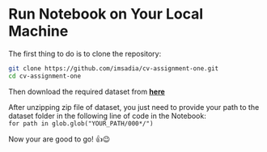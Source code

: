# Run Notebook on Your Local Machine

The first thing to do is to clone the repository:

```sh
git clone https://github.com/imsadia/cv-assignment-one.git
cd cv-assignment-one
```

Then download the required dataset from [**here**](https://drive.google.com/file/d/1B1w1kGeu0GOZ_BpVnf-etb4WLb0q2-MF/view?usp=sharing)

After unzipping zip file of dataset, you just need to provide your path to the dataset folder in the following line of code in the Notebook: \
`for path in glob.glob("YOUR_PATH/000*/")`

Now your are good to go! :thumbsup::wink:
